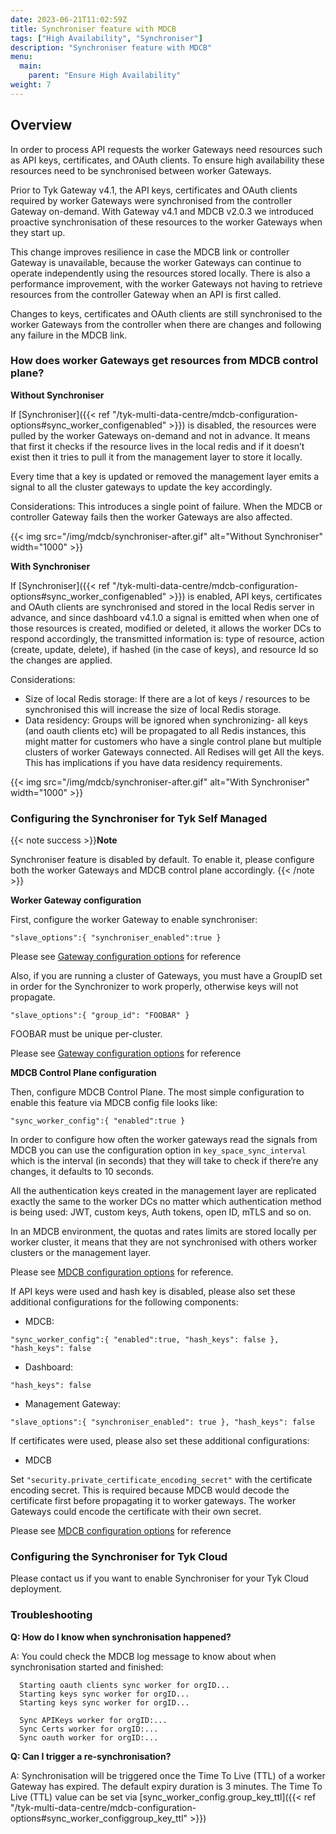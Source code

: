 ```yaml
---
date: 2023-06-21T11:02:59Z
title: Synchroniser feature with MDCB
tags: ["High Availability", "Synchroniser"]
description: "Synchroniser feature with MDCB"
menu:
  main:
    parent: "Ensure High Availability"
weight: 7
---
```


## Overview

In order to process API requests the worker Gateways need resources such as API keys, certificates, and OAuth clients. To ensure high availability these resources need to be synchronised between worker Gateways.

Prior to Tyk Gateway v4.1, the API keys, certificates and OAuth clients required by worker Gateways were synchronised from the controller Gateway on-demand. With Gateway v4.1 and MDCB v2.0.3 we introduced proactive synchronisation of these resources to the worker Gateways when they start up.

This change improves resilience in case the MDCB link or controller Gateway is unavailable, because the worker Gateways can continue to operate independently using the resources stored locally. There is also a performance improvement, with the worker Gateways not having to retrieve resources from the controller Gateway when an API is first called.

Changes to keys, certificates and OAuth clients are still synchronised to the worker Gateways from the controller when there are changes and following any failure in the MDCB link.

### How does worker Gateways get resources from MDCB control plane?

**Without Synchroniser**

If [Synchroniser]({{< ref "/tyk-multi-data-centre/mdcb-configuration-options#sync_worker_configenabled" >}}) is disabled, the resources were pulled by the worker Gateways on-demand and not in advance. It means that first it checks if the resource lives in the local redis and if it doesn’t exist then it tries to pull it from the management layer to store it locally.

Every time that a key is updated or removed the management layer emits a signal to all the cluster gateways to update the key accordingly.

Considerations:
This introduces a single point of failure. When the MDCB or controller Gateway fails then the worker Gateways are also affected.

{{< img src="/img/mdcb/synchroniser-after.gif" alt="Without Synchroniser" width="1000" >}}

**With Synchroniser**

If [Synchroniser]({{< ref "/tyk-multi-data-centre/mdcb-configuration-options#sync_worker_configenabled" >}}) is enabled, API keys, certificates and OAuth clients are synchronised and stored in the local Redis server in advance, and since dashboard v4.1.0 a signal is emitted when when one of those resources is created, modified or deleted, it allows the worker DCs to respond accordingly, the transmitted information is: type of resource, action (create, update, delete), if hashed (in the case of keys), and resource Id so the changes are applied.

Considerations: 
- Size of local Redis storage: If there are a lot of keys / resources to be synchronised this will increase the size of local Redis storage.
- Data residency: Groups will be ignored when synchronizing- all keys (and oauth clients etc) will be propagated to all Redis instances, this might matter for customers who have a single control plane but multiple clusters of worker Gateways connected. All Redises will get All the keys. This has implications if you have data residency requirements.

{{< img src="/img/mdcb/synchroniser-after.gif" alt="With Synchroniser" width="1000" >}}

### Configuring the Synchroniser for Tyk Self Managed

{{< note success >}}**Note**

Synchroniser feature is disabled by default. To enable it, please configure both the worker Gateways and MDCB control plane accordingly.
{{< /note >}}

**Worker Gateway configuration**

First, configure the worker Gateway to enable synchroniser:

`"slave_options":{ "synchroniser_enabled":true }`

Please see [Gateway configuration options](https://tyk.io/docs/tyk-oss-gateway/configuration/#slave_optionssynchroniser_enabled) for reference

Also, if you are running a cluster of Gateways, you must have a GroupID set in order for the Synchronizer to work properly, otherwise keys will not propagate.

`"slave_options":{ "group_id": "FOOBAR" }`

FOOBAR must be unique per-cluster.

Please see [Gateway configuration options](https://tyk.io/docs/tyk-oss-gateway/configuration/#slave_optionsgroup_id) for reference

**MDCB Control Plane configuration**

Then, configure MDCB Control Plane. The most simple configuration to enable this feature via MDCB config file looks like:

`"sync_worker_config":{ "enabled":true }`

In order to configure how often the worker gateways read the signals from MDCB you can use the configuration option in `key_space_sync_interval` which is the interval (in seconds) that they will take to check if there’re any changes, it defaults to 10 seconds.

All the authentication keys created in the management layer are replicated exactly the same to the worker DCs no matter which authentication method is being used: JWT, custom keys, Auth tokens, open ID, mTLS and so on.

In an MDCB environment, the quotas and rates limits are stored locally per worker cluster, it means that they are not synchronised with others worker clusters or the management layer.

Please see [MDCB configuration options](https://tyk.io/docs/tyk-multi-data-centre/mdcb-configuration-options/#sync_worker_config) for reference.

If API keys were used and hash key is disabled, please also set these additional configurations for the following components:

- MDCB:

`"sync_worker_config":{ "enabled":true, "hash_keys": false }, "hash_keys": false` 

- Dashboard:

`"hash_keys": false` 

- Management Gateway:

`"slave_options":{ "synchroniser_enabled": true }, "hash_keys": false` 

If certificates were used, please also set these additional configurations:

- MDCB

Set `"security.private_certificate_encoding_secret"` with the certificate encoding secret. This is required because MDCB would decode the certificate first before propagating it to worker gateways. The worker Gateways could encode the certificate with their own secret.

Please see [MDCB configuration options](https://tyk.io/docs/tyk-multi-data-centre/mdcb-configuration-options/#securityprivate_certificate_encoding_secret) for reference

### Configuring the Synchroniser for Tyk Cloud

Please contact us if you want to enable Synchroniser for your Tyk Cloud deployment.

### Troubleshooting

**Q: How do I know when synchronisation happened?**

A: You could check the MDCB log message to know about when synchronisation started and finished:

```
  Starting oauth clients sync worker for orgID...
  Starting keys sync worker for orgID...
  Starting keys sync worker for orgID...
 
  Sync APIKeys worker for orgID:...
  Sync Certs worker for orgID:...
  Sync oauth worker for orgID:...
```

**Q: Can I trigger a re-synchronisation?**

A: Synchronisation will be triggered once the Time To Live (TTL) of a worker Gateway has expired. The default expiry duration is 3 minutes. The Time To Live (TTL) value can be set via [sync_worker_config.group_key_ttl]({{< ref "/tyk-multi-data-centre/mdcb-configuration-options#sync_worker_configgroup_key_ttl" >}})
